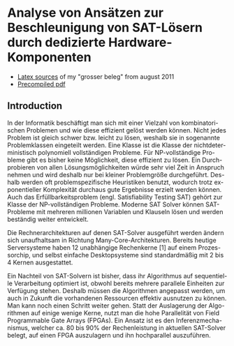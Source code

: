 # Analyse von Ansätzen zur Beschleunigung von SAT-Lösern durch dedizierte Hardware-Komponenten
* [Latex sources](beleg.tex) of my "grosser beleg" from august 2011
* [Precompiled pdf](beleg.pdf)

## Introduction

In der Informatik beschäftigt man sich mit einer Vielzahl von kombinatori-
schen Problemen und wie diese effizient gelöst werden können. Nicht jedes
Problem ist gleich schwer bzw. leicht zu lösen, weshalb sie in sogenannte
Problemklassen eingeteilt werden. Eine Klasse ist die Klasse der nichtdeter-
ministisch polynomiell vollständigen Probleme. Für NP-vollständige Pro-
bleme gibt es bisher keine Möglichkeit, diese effizient zu lösen. Ein Durch-
probieren von allen Lösungsmöglichkeiten würde sehr viel Zeit in Anspruch
nehmen und wird deshalb nur bei kleiner Problemgröße durchgeführt. Des-
halb werden oft problemspezifische Heuristiken benutzt, wodurch trotz ex-
ponentieller Komplexität durchaus gute Ergebnisse erzielt werden können.
Auch das Erfüllbarkeitsproblem (engl. Satisfiability Testing SAT) gehört zur
Klasse der NP-vollständigen Probleme. Moderne SAT Solver können SAT-
Probleme mit mehreren millionen Variablen und Klauseln lösen und werden
beständig weiter entwickelt.

Die Rechnerarchitekturen auf denen SAT-Solver ausgeführt werden ändern
sich unaufhaltsam in Richtung Many-Core-Architekturen. Bereits heutige
Serversysteme haben 12 unabhängige Rechenkerne [1] auf einem Prozes-
sorchip, und selbst einfache Desktopsysteme sind standardmäßig mit 2 bis
4 Kernen ausgestattet.

Ein Nachteil von SAT-Solvern ist bisher, dass ihr Algorithmus auf sequentiel-
le Verarbeitung optimiert ist, obwohl bereits mehrere parallele Einheiten zur
Verfügung stehen. Deshalb müssen die Algorithmen angepasst werden, um
auch in Zukunft die vorhandenen Ressourcen effektiv ausnutzen zu können.
Man kann noch einen Schritt weiter gehen. Statt der Auslagerung der Algo-
rithmen auf einige wenige Kerne, nutzt man die hohe Parallelität von Field
Programmable Gate Arrays (FPGAs). Ein Ansatz ist es den Inferenzmecha-
nismus, welcher ca. 80 bis 90% der Rechenleistung in aktuellen SAT-Solver
belegt, auf einen FPGA auszulagern und ihn hochparallel auszuführen.
